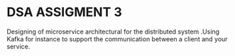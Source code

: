 # DSA ASSIGMENT 3

Designing of microservice architectural for the distributed system .Using Kafka for
instance to support the communication between a client and your service.